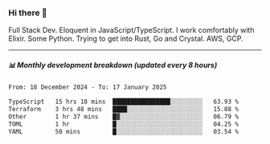 ### Hi there 👋

Full Stack Dev. Eloquent in JavaScript/TypeScript. I work comfortably with Elixir. Some Python. Trying to get into Rust, Go and Crystal. AWS, GCP.

***

##### 📊 Monthly development breakdown (updated every 8 hours)

<!--START_SECTION:waka-->

```txt
From: 18 December 2024 - To: 17 January 2025

TypeScript   15 hrs 18 mins  ████████████████░░░░░░░░░   63.93 %
Terraform    3 hrs 48 mins   ████░░░░░░░░░░░░░░░░░░░░░   15.88 %
Other        1 hr 37 mins    █▓░░░░░░░░░░░░░░░░░░░░░░░   06.79 %
TOML         1 hr            █░░░░░░░░░░░░░░░░░░░░░░░░   04.25 %
YAML         50 mins         █░░░░░░░░░░░░░░░░░░░░░░░░   03.54 %
```

<!--END_SECTION:waka-->
